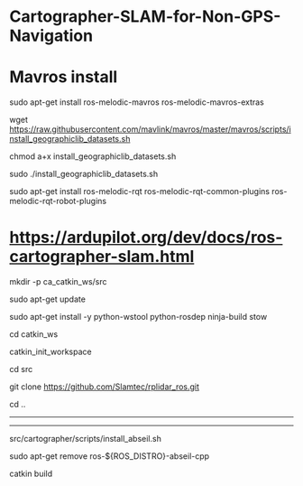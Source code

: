 # Cartographer-SLAM-for-Non-GPS-Navigation

# Mavros install

sudo apt-get install ros-melodic-mavros ros-melodic-mavros-extras

wget https://raw.githubusercontent.com/mavlink/mavros/master/mavros/scripts/install_geographiclib_datasets.sh

chmod a+x install_geographiclib_datasets.sh

sudo ./install_geographiclib_datasets.sh

sudo apt-get install ros-melodic-rqt ros-melodic-rqt-common-plugins ros-melodic-rqt-robot-plugins


# https://ardupilot.org/dev/docs/ros-cartographer-slam.html

mkdir -p ca_catkin_ws/src

sudo apt-get update

sudo apt-get install -y python-wstool python-rosdep ninja-build stow

cd catkin_ws

catkin_init_workspace

cd src

git clone https://github.com/Slamtec/rplidar_ros.git

cd ..








----
----


src/cartographer/scripts/install_abseil.sh

sudo apt-get remove ros-${ROS_DISTRO}-abseil-cpp



catkin build
